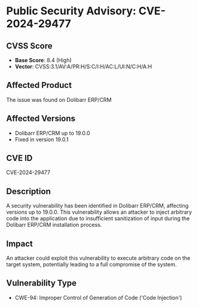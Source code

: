 # Public Security Advisory: CVE-2024-29477

## CVSS Score
- **Base Score**: 8.4 (High)
- **Vector**: CVSS:3.1/AV:A/PR:H/S:C/I:H/AC:L/UI:N/C:H/A:H

## Affected Product

The issue was found on Dolibarr ERP/CRM

## Affected Versions

- Dolibarr ERP/CRM up to 19.0.0
- Fixed in version 19.0.1

## CVE ID
CVE-2024-29477

## Description

A security vulnerability has been identified in Dolibarr ERP/CRM, affecting versions up to 19.0.0. This vulnerability allows an attacker to inject arbitrary code into the application due to insufficient sanitization of input during the Dolibarr ERP/CRM installation process.

## Impact

An attacker could exploit this vulnerability to execute arbitrary code on the target system, potentially leading to a full compromise of the system.

## Vulnerability Type

- CWE-94: Improper Control of Generation of Code ('Code Injection')

